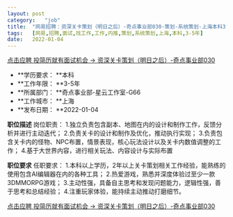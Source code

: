 ```yaml
---
layout:	post
category:	"job"
title:	"网易招聘：资深关卡策划（明日之后）-奇点事业部030-策划-系统策划-上海本科3-5年"
tags:	[网易,招聘,面试,找工作,工作,内推,策划,系统策划,上海,本科,3-5年]
date:	2022-01-04
---
```


[点击应聘 投简历就有面试机会 -> 资深关卡策划（明日之后）-奇点事业部030](http://mobile.bole.netease.com/bole/boleDetail?id=37147&employeeId=346f03c3cda5f04c&key=all)



- **学历要求： **本科
- **工作年限： **3-5年
- **所属部门： **奇点事业部-星云工作室-G66
- **工作城市： **上海
- **发布日期： **2022-01-04



**职位描述**
岗位职责：
1.独立负责包含副本、地图在内的设计和制作工作，反馈分析并进行主动迭代；
2.负责关卡的设计和制作及优化，推动执行实现；
3.负责包含关卡内的怪物、NPC布置，情景表现，核心玩法设计以及关卡内数值调整的工作；
4.基于大世界内容，进行相关玩法、内容设计与实际布置



**职位要求**
任职要求：
1.本科以上学历，2年以上关卡策划相关工作经验，能熟练的使用包含AI编辑器在内的各种工具；
2.热爱游戏，熟悉并深度体验过至少一款3DMMORPG游戏；
3.主动性强，具备自主思考和发现问题能力，逻辑性强，善于思考和总结经验；
4.注重玩家体验，能持续主动推动打磨细节。



[点击应聘 投简历就有面试机会 -> 资深关卡策划（明日之后）-奇点事业部030](http://mobile.bole.netease.com/bole/boleDetail?id=37147&employeeId=346f03c3cda5f04c&key=all)